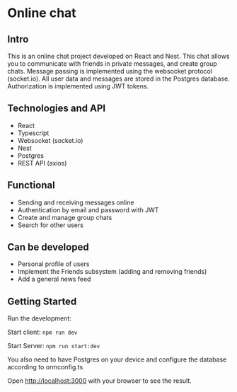 # Online chat

## Intro
This is an online chat project developed on React and Nest. 
This chat allows you to communicate with friends in private messages, and create group chats.
Message passing is implemented using the websocket protocol (socket.io).
All user data and messages are stored in the Postgres database. Authorization is implemented using JWT tokens.

## Technologies and API

* React
* Typescript
* Websocket (socket.io)
* Nest
* Postgres
* REST API (axios)

## Functional

* Sending and receiving messages online
* Authentication by email and password with JWT
* Create and manage group chats
* Search for other users

## Can be developed

* Personal profile of users
* Implement the Friends subsystem (adding and removing friends)
* Add a general news feed

## Getting Started

Run the development:

Start client: `npm run dev`

Start Server: `npm run start:dev`

You also need to have Postgres on your device and configure the database according to ormconfig.ts

Open [http://localhost:3000](http://localhost:3000) with your browser to see the result.


